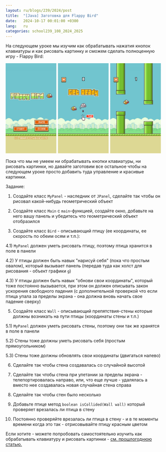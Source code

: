 ```yaml
---
layout: ru/blogs/239/2024/post
title:  "[Java] Заготовка для Flappy Bird"
date:   2024-10-17 00:01:00 +0300
lang:   ru
categories: school239_108_2024_2025
---
```


На следующем уроке мы изучим как обрабатывать нажатия кнопок клавиатуры и как рисовать картинку и сможем сделать полноценную игру - Flappy Bird:

![Flappy Bird demo](/static/2024/10/flappy_bird_demo.jpg)

Пока что мы не умеем ни обрабатывать кнопки клавиатуры, ни рисовать картинки, но давайте заготовим все остальное чтобы на следующем уроке просто добавить туда управление и красивые картинки.

Задание:

1) Создайте класс ```MyPanel``` - наследник от ```JPanel```, сделайте так чтобы он рисовал какой-нибудь геометрический объект

3) Создайте класс ```Main``` с ```main```-функцией, создайте окно, добавьте на него вашу панель и убедитесь что геометрический объект отобразился

4) Создайте класс ```Bird``` - описывающий птицу (ее координаты, ее скорость по обеим осям и т.п.):

4.1) ```MyPanel``` должен уметь рисовать птицу, поэтому птица хранится в поле в панели

4.2) У птицы должен быть навык "нарисуй себя" (пока что простым овалом), который вызывает панель (передав туда как холст для рисования - объект графики ```g```)

4.3) У птицы должен быть навык "обнови свои координаты", который тоже постоянно вызывается, при этом он должен описывать закон ускорения свободного падения (с дополнительной проверкой что если птица упала за пределы экрана - она должна вновь начать свое падение сверху)

5) Создайте класс ```Wall``` - описывающий препятствия-стены которые должны возникать на пути птицы (координаты стены и т.п.)

5.1) ```MyPanel``` должен уметь рисовать стены, поэтому они так же хранятся в поле в панели

5.2) Стены тоже должны уметь рисовать себя (простым прямоугольником)

5.3) Стены тоже должны обновлять свои координаты (двигаться налево)

6) Сделайте так чтобы стена создавалась со случайной высотой

7) Сделайте так чтобы стена при улетании за пределы экрана - телепортировалась направо, или, что еще лучше - удалялась а вместо нее создавалась новая случайная стена справа

8) Сделайте так чтобы стен было несколько

9) Добавьте птице метод ```boolean isCollided(Wall wall)``` который проверяет врезалась ли птица в стену

10) Постоянно проверяйте врезалась ли птица в стену - и в те моменты времени когда это так - отрисовывайте птицу красным цветом

Если хотите - можете попробовать самостоятельно изучить как обрабатывать клавиатуру и рисовать картинки - [см. прошлогоднюю статью.](/blogs/239/2023/school239_108_2023_2024/2023/10/24/keyboard-and-images.html)
